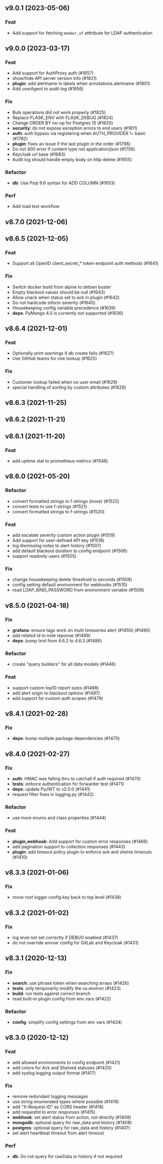 ## v9.0.1 (2023-05-06)

### Feat

- Add support for fetching `member_of` atttribute for LDAP authentication


## v9.0.0 (2023-03-17)

### Feat

- Add support for AuthProxy auth (#1657)
- show/hide API server version info (#1821)
- **plugin**: add alertname in labels when annotations.alertname (#1801)
- Add userAgent to audit log (#1656)

### Fix

- Bulk operations did not work properly (#1825)
- Replace FLASK_ENV with FLASK_DEBUG (#1824)
- Change ORDER BY no-op for Postgres 15 (#1820)
- **security**: do not expose exception errors to end users (#1811)
- **auth**: auth bypass via registering when AUTH_PROVIDER != basic (#1782)
- **plugin**: fixes an issue if the last plugin in the order (#1798)
- Do not 400 error if content type not application/json (#1756)
- Keycloak url base (#1683)
- Audit log should handle empty body on http delete (#1655)

### Refactor

- **db**: Use Psql 9.6 syntax for ADD COLUMN (#1653)

### Perf

- Add load test workflow

## v8.7.0 (2021-12-06)

## v8.6.5 (2021-12-05)

### Feat

- Support all OpenID client_secret_* token endpoint auth methods (#1641)

### Fix

- Switch docker build from alpine to debian buster
- Empty blackout values should be null (#1643)
- Allow unack when status set to ack in plugin (#1642)
- Do not hardcode inform severity (#1640)
- Housekeeping config variable precedence (#1639)
- **deps**: PyMongo 4.0 is currently not supported (#1636)

## v8.6.4 (2021-12-01)

### Feat

- Optionally print warnings if db create fails (#1627)
- Use GitHub teams for role lookup (#1625)

### Fix

- Customer lookup failed when no user email (#1629)
- special handling of sorting by custom attributes (#1628)

## v8.6.3 (2021-11-25)

## v8.6.2 (2021-11-21)

## v8.6.1 (2021-11-20)

### Feat

- add uptime stat to prometheus metrics (#1546)

## v8.6.0 (2021-05-20)

### Refactor

- convert formatted strings to f-strings (more) (#1522)
- convert tests to use f-strings (#1521)
- convert formatted strings to f-strings (#1520)

### Feat

- add escalate severity custom action plugin (#1519)
- Add support for user-defined API key (#1518)
- log dismissing notes to alert history (#1507)
- add default blackout duration to config endpoint (#1506)
- support readonly users (#1505)

### Fix

- change housekeeping delete threshold to seconds (#1508)
- config setting default environment for webhooks (#1510)
- read LDAP_BIND_PASSWORD from environment variable (#1509)

## v8.5.0 (2021-04-18)

### Fix

- **grafana**: ensure tags work on multi timeseries alert (#1450) (#1490)
- add related id to note reponse (#1499)
- **deps**: bump lxml from 4.6.2 to 4.6.3 (#1486)

### Refactor

- create "query builders" for all data models (#1446)

### Feat

- support custom top10 report sizes (#1498)
- add alert origin to blackout options (#1497)
- add support for custom auth scopes (#1479)

## v8.4.1 (2021-02-28)

### Fix

- **deps**: bump multiple package dependencies (#1470)

## v8.4.0 (2021-02-27)

### Fix

- **auth**: HMAC was falling thru to catchall if auth required (#1470)
- **tests**: enforce authentication for forwarder test (#1471)
- **deps**: update PyJWT to v2.0.0 (#1441)
- request filter fixes in logging.py (#1442)

### Refactor

- use more enums and class properties (#1444)

### Feat

- **plugin,webhook**: Add support for custom error responses (#1466)
- add pagination support to collection responses (#1443)
- **plugin**: add timeout policy plugin to enforce ack and shelve timeouts (#1410)

## v8.3.3 (2021-01-06)

### Fix

- move root logger config key back to top level (#1438)

## v8.3.2 (2021-01-02)

### Fix

- log level not set correctly if DEBUG enabled (#1437)
- do not override envvar config for GitLab and Keycloak (#1431)

## v8.3.1 (2020-12-13)

### Fix

- **search**: use phrase token when searching arrays (#1426)
- **tests**: only temporarily modify the os.environ (#1423)
- **build**: run tests against correct branch
- read built-in plugin config from env vars (#1422)

### Refactor

- **config**: simplify config settings from env vars (#1424)

## v8.3.0 (2020-12-12)

### Feat

- add allowed environments to config endpoint (#1421)
- add colors for Ack and Shelved statuses (#1420)
- add syslog logging output format (#1417)

### Fix

- remove redundant logging messages
- use string enumerated types where possible (#1419)
- add "X-Request-ID" as CORS header (#1418)
- add requestId to error responses (#1415)
- **webhook**: set alert status from action, not directly (#1409)
- **mongodb**: optional query for raw_data and history (#1408)
- **postgres**: optional query for raw_data and history (#1407)
- set alert heartbeat timeout from alert timeout

### Perf

- **db**: Do not query for rawData or history if not required
